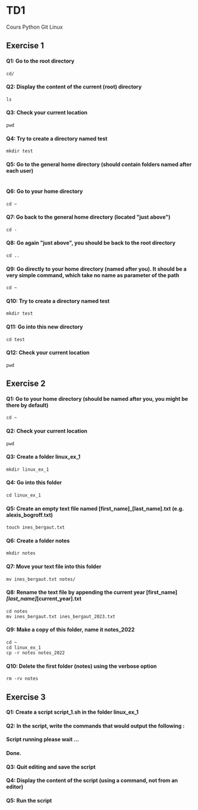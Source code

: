 # TD1

Cours Python Git Linux

## Exercise 1

#### Q1: Go to the root directory
```
cd/
```
#### Q2: Display the content of the current (root) directory
```
ls
```
#### Q3: Check your current location
```
pwd
```
#### Q4: Try to create a directory named test
```
mkdir test
```
#### Q5: Go to the general home directory (should contain folders named after each user)
```

```
#### Q6: Go to your home directory
```
cd ~
```
#### Q7: Go back to the general home directory (located "just above")
```
cd -
```
#### Q8: Go again "just above", you should be back to the root directory
```
cd ..
```
#### Q9: Go directly to your home directory (named after you). It should be a very simple command, which take no name as parameter of the path
```
cd ~
```
#### Q10: Try to create a directory named test
```
mkdir test
```
#### Q11: Go into this new directory
```
cd test
```
#### Q12: Check your current location
```
pwd
```

## Exercise 2

#### Q1: Go to your home directory (should be named after you, you might be there by default)
```
cd ~
```
#### Q2: Check your current location
```
pwd
```
#### Q3: Create a folder linux_ex_1
```
mkdir linux_ex_1
```
#### Q4: Go into this folder
```
cd linux_ex_1
```
#### Q5: Create an empty text file named [first_name]_[last_name].txt (e.g. alexis_bogroff.txt)
```
touch ines_bergaut.txt
```
#### Q6: Create a folder notes
```
mkdir notes
```
#### Q7: Move your text file into this folder
```
mv ines_bergaut.txt notes/
```
#### Q8: Rename the text file by appending the current year [first_name]_[last_name]_[current_year].txt
```
cd notes
mv ines_bergaut.txt ines_bergaut_2023.txt
```
#### Q9: Make a copy of this folder, name it notes_2022
```
cd ~
cd linux_ex_1
cp -r notes notes_2022
```
#### Q10: Delete the first folder (notes) using the verbose option
```
rm -rv notes
```

## Exercise 3

#### Q1: Create a script script_1.sh in the folder linux_ex_1

#### Q2: In the script, write the commands that would output the following :
#### Script running please wait ...
#### Done.

#### Q3: Quit editing and save the script

#### Q4: Display the content of the script (using a command, not from an editor)

#### Q5: Run the script

